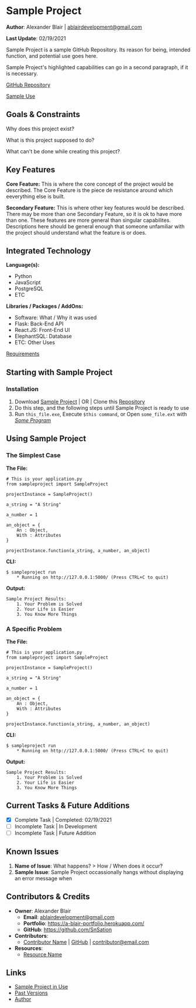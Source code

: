 Sample Project
=============

**Author**: Alexander Blair | ablairdevelopment@gmail.com

**Last Update**: 02/19/2021

Sample Project is a sample GitHub Repository. Its reason for being, intended function, and potential use goes here.

Sample Project's highlighted capabilities can go in a second paragraph, if it is necessary.

[GitHub Repository](https://github.com/SnSation/SampleProject "Sample Project Repository")

[Sample Use](https://a-blair-portfolio.herokuapp.com/project/SampleProject "Sample Project on Website")

Goals & Constraints
-------------------------

Why does this project exist?

What is this project supposed to do?

What can't be done while creating this project?

Key Features
------------

**Core Feature:**
This is where the core concept of the project would be described. The Core Feature is the piece de resistance around which eeverything else is built.

**Secondary Feature:**
This is where other key features would be described. There may be more than one Secondary Feature, so it is ok to have more than one. These features are more general than singular capabilites. Descriptions here should be general enough that someone unfamiliar with the project should understand what the feature is or does.

Integrated Technology
-----------------------
**Language(s):**
- Python
- JavaScript
- PostgreSQL
- ETC

**Libraries / Packages / AddOns:**
- Software: What / Why it was used
- Flask: Back-End API
- React.JS: Front-End UI
- ElephantSQL: Database
- ETC: Other Uses

[Requirements](https://github.com/SnSation/SampleProject/blob/development/requirements.txt "requirements.txt")

Starting with Sample Project
-------------------
### Installation
1. Download [Sample Project](https://github.com/SnSation/SampleProject/ "Download Sample Project") | OR | Clone this [Repository](https://github.com/SnSation/SampleProject/ "Download Sample Project") 
2. Do this step, and the following steps until Sample Project is ready to use
3. Run `this_file.exe`, Execute `$this command`, or Open `some_file.ext` with *[Some Program](https://www.google.com/chrome/ "Software Website")*




Using Sample Project
------------
### The Simplest Case

**The File:**
```
# This is your application.py
from sampleproject import SampleProject

projectInstance = SampleProject()

a_string = "A String"

a_number = 1

an_object = {
    An : Object,
    With : Attributes
}

projectInstance.function(a_string, a_number, an_object)
```

**CLI:**
```
$ sampleproject run
    * Running on http://127.0.0.1:5000/ (Press CTRL+C to quit)
```

**Output:**
```
Sample Project Results:
    1. Your Problem is Solved
    2. Your Life is Easier
    3. You Know More Things
```

### A Specific Problem
**The File:**
```
# This is your application.py
from sampleproject import SampleProject

projectInstance = SampleProject()

a_string = "A String"

a_number = 1

an_object = {
    An : Object,
    With : Attributes
}

projectInstance.function(a_string, a_number, an_object)
```

**CLI:**
```
$ sampleproject run
    * Running on http://127.0.0.1:5000/ (Press CTRL+C to quit)
```

**Output:**
```
Sample Project Results:
    1. Your Problem is Solved
    2. Your Life is Easier
    3. You Know More Things
```
Current Tasks & Future Additions
--------------------------------
- [x] Complete Task | Completed: 02/19/2021
- [ ] Incomplete Task | In Development
- [ ] Incomplete Task | Future Addition

Known Issues
------------

1. **Name of Issue**: What happens? > How / When does it occur?
2. **Sample Issue**: Sample Project occassionally hangs without displaying an error message when 

Contributors & Credits
--------------------------

- **Owner**: Alexander Blair
    - **Email**: ablairdevelopment@gmail.com
    - **Portfolio**: https://a-blair-portfolio.herokuapp.com/
    - **GitHub**: https://github.com/SnSation
- **Contributors**:
    - [Contributor Name](https://a-blair-portfolio.herokuapp.com/ "Contributor Website") | [GitHub](https://github.com/SnSation) | contributor@email.com
- **Resources**:
    - [Resource Name](https://www.google.com/ "Resource Website")


Links
-----

- [Sample Project in Use](https://a-blair-portfolio.herokuapp.com/projects/SampleProject "See Sample Project in Use")
- [Past Versions](https://a-blair-portfolio.herokuapp.com/archive/project/SampleProject "Past Versions Directory")
- [Author](https://a-blair-portfolio.herokuapp.com/ "Author Website")